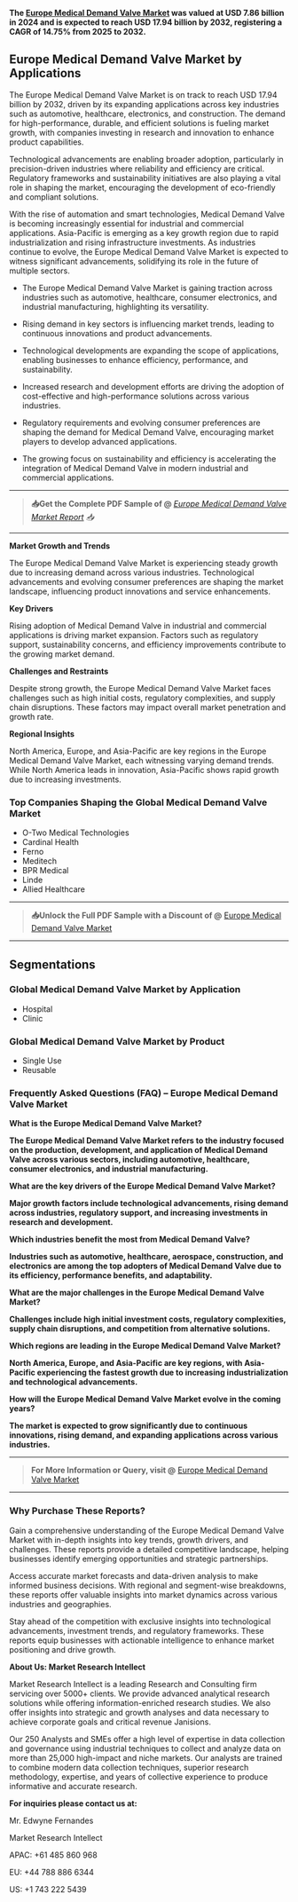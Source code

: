 <p><strong>The <a href="https://www.marketresearchintellect.com/download-sample/?rid=582981&amp;utm_source=Pulse-April-Europe&amp;utm_medium=852">Europe Medical Demand Valve Market</a> was valued at USD 7.86 billion in 2024 and is expected to reach USD 17.94 billion by 2032, registering a CAGR of 14.75% from 2025 to 2032.</strong></p><h2>Europe Medical Demand Valve Market by Applications&nbsp;</h2><p><p>The Europe Medical Demand Valve Market is on track to reach USD 17.94 billion by 2032, driven by its expanding applications across key industries such as automotive, healthcare, electronics, and construction. The demand for high-performance, durable, and efficient solutions is fueling market growth, with companies investing in research and innovation to enhance product capabilities.</p><p>Technological advancements are enabling broader adoption, particularly in precision-driven industries where reliability and efficiency are critical. Regulatory frameworks and sustainability initiatives are also playing a vital role in shaping the market, encouraging the development of eco-friendly and compliant solutions.</p><p>With the rise of automation and smart technologies, Medical Demand Valve is becoming increasingly essential for industrial and commercial applications. Asia-Pacific is emerging as a key growth region due to rapid industrialization and rising infrastructure investments. As industries continue to evolve, the Europe Medical Demand Valve Market is expected to witness significant advancements, solidifying its role in the future of multiple sectors.</p></p><ul><li><p>The Europe Medical Demand Valve Market is gaining traction across industries such as automotive, healthcare, consumer electronics, and industrial manufacturing, highlighting its versatility.</p></li><li><p>Rising demand in key sectors is influencing market trends, leading to continuous innovations and product advancements.</p></li><li><p>Technological developments are expanding the scope of applications, enabling businesses to enhance efficiency, performance, and sustainability.</p></li><li><p>Increased research and development efforts are driving the adoption of cost-effective and high-performance solutions across various industries.</p></li><li><p>Regulatory requirements and evolving consumer preferences are shaping the demand for Medical Demand Valve, encouraging market players to develop advanced applications.</p></li><li><p>The growing focus on sustainability and efficiency is accelerating the integration of Medical Demand Valve in modern industrial and commercial applications.</p></li></ul><hr /><blockquote><p><strong><span class="font-[700]">📥Get the Complete PDF Sample of @ </span></strong><em><span class="font-[700]"><a href="https://www.marketresearchintellect.com/download-sample/?rid=582981&amp;utm_source=Pulse-April-Europe&amp;utm_medium=852" target="_blank" data-tracking-control-name="article-ssr-frontend-pulse_little-text-block" data-tracking-will-navigate="" data-test-link="">Europe Medical Demand Valve Market Report</a>&nbsp;📥</span></em></p></blockquote><hr /><p class="" data-start="77" data-end="360"><strong data-start="77" data-end="105">Market Growth and Trends</strong></p><p class="" data-start="77" data-end="360">The Europe Medical Demand Valve Market is experiencing steady growth due to increasing demand across various industries. Technological advancements and evolving consumer preferences are shaping the market landscape, influencing product innovations and service enhancements.</p><p class="" data-start="362" data-end="606"><strong data-start="362" data-end="377">Key Drivers</strong></p><p class="" data-start="362" data-end="606">Rising adoption of Medical Demand Valve in industrial and commercial applications is driving market expansion. Factors such as regulatory support, sustainability concerns, and efficiency improvements contribute to the growing market demand.</p><p class="" data-start="608" data-end="849"><strong data-start="608" data-end="637">Challenges and Restraints</strong></p><p class="" data-start="608" data-end="849">Despite strong growth, the Europe Medical Demand Valve Market faces challenges such as high initial costs, regulatory complexities, and supply chain disruptions. These factors may impact overall market penetration and growth rate.</p><p class="" data-start="851" data-end="1095"><strong data-start="851" data-end="872">Regional Insights</strong></p><p class="" data-start="851" data-end="1095">North America, Europe, and Asia-Pacific are key regions in the Europe Medical Demand Valve Market, each witnessing varying demand trends. While North America leads in innovation, Asia-Pacific shows rapid growth due to increasing investments.</p><p><h3>Top Companies Shaping the Global Medical Demand Valve Market </h3><ul><li>O-Two Medical Technologies</li><li>Cardinal Health</li><li>Ferno</li><li>Meditech</li><li>BPR Medical</li><li>Linde</li><li>Allied Healthcare</li></ul></p><hr /><blockquote><p><strong>📥Unlock the Full PDF Sample with a Discount of @</strong> <a href="https://www.marketresearchintellect.com/ask-for-discount/?rid=582981&amp;utm_source=Pulse-April-Europe&amp;utm_medium=852">Europe Medical Demand Valve Market</a></p></blockquote><hr /><p><h2>Segmentations</h2><h3>Global Medical Demand Valve Market by Application</h3><ul><li>Hospital</li><li>Clinic</li></ul><h3>Global Medical Demand Valve Market by Product</h3><ul><li>Single Use</li><li>Reusable</li></ul></p><h3><strong>Frequently Asked Questions (FAQ) &ndash; Europe Medical Demand Valve Market</strong></h3><p><strong>What is the Europe Medical Demand Valve Market?</strong></p><p><strong>The Europe Medical Demand Valve Market refers to the industry focused on the production, development, and application of Medical Demand Valve across various sectors, including automotive, healthcare, consumer electronics, and industrial manufacturing.</strong></p><p><strong>What are the key drivers of the Europe Medical Demand Valve Market?</strong></p><p><strong>Major growth factors include technological advancements, rising demand across industries, regulatory support, and increasing investments in research and development.</strong></p><p><strong>Which industries benefit the most from Medical Demand Valve?</strong></p><p><strong>Industries such as automotive, healthcare, aerospace, construction, and electronics are among the top adopters of Medical Demand Valve due to its efficiency, performance benefits, and adaptability.</strong></p><p><strong>What are the major challenges in the Europe Medical Demand Valve Market?</strong></p><p><strong>Challenges include high initial investment costs, regulatory complexities, supply chain disruptions, and competition from alternative solutions.</strong></p><p><strong>Which regions are leading in the Europe Medical Demand Valve Market?</strong></p><p><strong>North America, Europe, and Asia-Pacific are key regions, with Asia-Pacific experiencing the fastest growth due to increasing industrialization and technological advancements.</strong></p><p><strong>How will the Europe Medical Demand Valve Market evolve in the coming years?</strong></p><p><strong>The market is expected to grow significantly due to continuous innovations, rising demand, and expanding applications across various industries.</strong></p><hr /><blockquote><p><span class="font-[700]"><strong>For More Information or Query, visit&nbsp;@</strong>&nbsp;</span><span class="font-[700]"><a href="https://www.marketresearchintellect.com/product/global-medical-demand-valve-market-size-forecast/?utm_source=Linkedin&utm_medium=852" target="_blank" data-tracking-control-name="article-ssr-frontend-pulse_little-text-block" data-tracking-will-navigate="" data-test-link="">Europe Medical Demand Valve Market</a></span></p></blockquote><hr /><h3><strong data-start="0" data-end="31">Why Purchase These Reports?</strong></h3><p class="" data-start="35" data-end="297">Gain a comprehensive understanding of the Europe Medical Demand Valve Market with in-depth insights into key trends, growth drivers, and challenges. These reports provide a detailed competitive landscape, helping businesses identify emerging opportunities and strategic partnerships.</p><p class="" data-start="299" data-end="540">Access accurate market forecasts and data-driven analysis to make informed business decisions. With regional and segment-wise breakdowns, these reports offer valuable insights into market dynamics across various industries and geographies.</p><p class="" data-start="542" data-end="784">Stay ahead of the competition with exclusive insights into technological advancements, investment trends, and regulatory frameworks. These reports equip businesses with actionable intelligence to enhance market positioning and drive growth.</p><p><strong><span class="font-[700]">About Us: Market Research Intellect</span></strong></p><p><span class="">Market Research Intellect is a leading Research and Consulting firm servicing over 5000+ clients. We provide advanced analytical research solutions while offering information-enriched research studies.&nbsp;</span>We also offer insights into strategic and growth analyses and data necessary to achieve corporate goals and critical revenue Janisions.</p><p><span class="">Our 250 Analysts and SMEs offer a high level of expertise in data collection and governance using industrial techniques to collect and analyze data on more than 25,000 high-impact and niche markets. Our analysts are trained to combine modern data collection techniques, superior research methodology, expertise, and years of collective experience to produce informative and accurate research.</span></p><p><strong>For inquiries please contact us at:</strong></p><p>Mr. Edwyne Fernandes</p><p>Market Research Intellect</p><p>APAC: +61 485 860 968</p><p>EU: +44 788 886 6344</p><p>US: +1 743 222 5439</p>